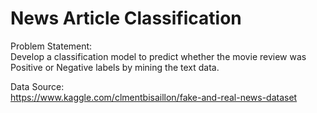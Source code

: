 # News Article Classification

Problem Statement:           
Develop a classification model to predict whether the movie review was Positive or Negative labels by mining the text data.

Data Source:              
https://www.kaggle.com/clmentbisaillon/fake-and-real-news-dataset